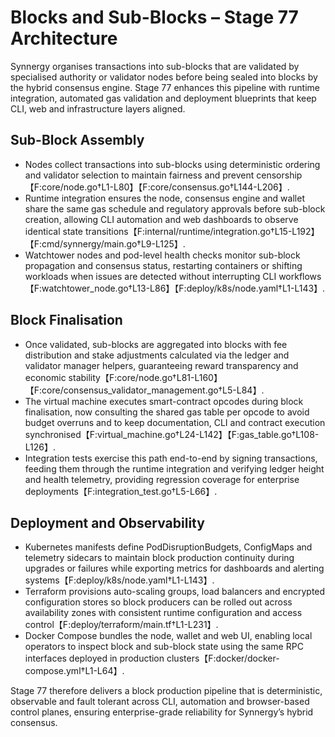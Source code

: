 # Blocks and Sub-Blocks – Stage 77 Architecture

Synnergy organises transactions into sub-blocks that are validated by
specialised authority or validator nodes before being sealed into blocks by the
hybrid consensus engine. Stage 77 enhances this pipeline with runtime
integration, automated gas validation and deployment blueprints that keep CLI,
web and infrastructure layers aligned.

## Sub-Block Assembly

- Nodes collect transactions into sub-blocks using deterministic ordering and
  validator selection to maintain fairness and prevent censorship【F:core/node.go†L1-L80】【F:core/consensus.go†L144-L206】.
- Runtime integration ensures the node, consensus engine and wallet share the
  same gas schedule and regulatory approvals before sub-block creation, allowing
  CLI automation and web dashboards to observe identical state transitions【F:internal/runtime/integration.go†L15-L192】【F:cmd/synnergy/main.go†L9-L125】.
- Watchtower nodes and pod-level health checks monitor sub-block propagation and
  consensus status, restarting containers or shifting workloads when issues are
  detected without interrupting CLI workflows【F:watchtower_node.go†L13-L86】【F:deploy/k8s/node.yaml†L1-L143】.

## Block Finalisation

- Once validated, sub-blocks are aggregated into blocks with fee distribution
  and stake adjustments calculated via the ledger and validator manager helpers,
  guaranteeing reward transparency and economic stability【F:core/node.go†L81-L160】【F:core/consensus_validator_management.go†L5-L84】.
- The virtual machine executes smart-contract opcodes during block finalisation,
  now consulting the shared gas table per opcode to avoid budget overruns and to
  keep documentation, CLI and contract execution synchronised【F:virtual_machine.go†L24-L142】【F:gas_table.go†L108-L126】.
- Integration tests exercise this path end-to-end by signing transactions,
  feeding them through the runtime integration and verifying ledger height and
  health telemetry, providing regression coverage for enterprise deployments【F:integration_test.go†L5-L66】.

## Deployment and Observability

- Kubernetes manifests define PodDisruptionBudgets, ConfigMaps and telemetry
  sidecars to maintain block production continuity during upgrades or failures
  while exporting metrics for dashboards and alerting systems【F:deploy/k8s/node.yaml†L1-L143】.
- Terraform provisions auto-scaling groups, load balancers and encrypted
  configuration stores so block producers can be rolled out across availability
  zones with consistent runtime configuration and access control【F:deploy/terraform/main.tf†L1-L231】.
- Docker Compose bundles the node, wallet and web UI, enabling local operators to
  inspect block and sub-block state using the same RPC interfaces deployed in
  production clusters【F:docker/docker-compose.yml†L1-L64】.

Stage 77 therefore delivers a block production pipeline that is deterministic,
observable and fault tolerant across CLI, automation and browser-based control
planes, ensuring enterprise-grade reliability for Synnergy’s hybrid consensus.
